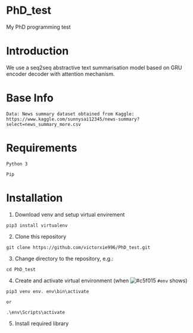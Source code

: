 # PhD_test
My PhD programming test

# Introduction
We use a seq2seq abstractive text summarisation model based on GRU encoder decoder with attention mechanism.

# Base Info
```
Data: News summary dataset obtained from Kaggle: https://www.kaggle.com/sunnysai12345/news-summary?select=news_summary_more.csv
```

# Requirements
```
Python 3
```

```
Pip
```


# Installation
1. Download venv and setup virtual envirement
```
pip3 install virtualenv
```
2. Clone this repository
```
git clone https://github.com/victorxie996/PhD_test.git
```
3.  Change directory to the repository, e.g.:
```
cd PhD_test
```
4. Create and activate virtual environment (when ![#c5f015](https://via.placeholder.com/15/c5f015/000000?text=env) `#env` shows)
```
pip3 venv env. env\bin\activate

or 

.\env\Scripts\activate
```
5. Install required library
```

```

